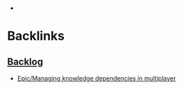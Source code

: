 - 

# Backlinks
## [Backlog](<Backlog.md>)
- [Epic/Managing knowledge dependencies in multiplayer](<../Epic/Managing knowledge dependencies in multiplayer.md>)

